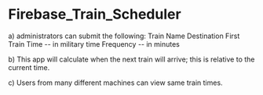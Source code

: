 # Firebase_Train_Scheduler

a) administrators can submit the following:
Train Name
Destination
First Train Time -- in military time
Frequency -- in minutes

b) This app will calculate when the next train will arrive; this is relative to the current time.

c) Users from many different machines can view same train times.
